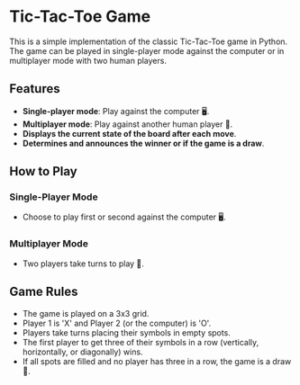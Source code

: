 # Tic-Tac-Toe Game

This is a simple implementation of the classic Tic-Tac-Toe game in Python. The game can be played in single-player mode against the computer or in multiplayer mode with two human players.

## Features
- **Single-player mode**: Play against the computer 🖥.
- **Multiplayer mode**: Play against another human player 👨.
- **Displays the current state of the board after each move**.
- **Determines and announces the winner or if the game is a draw**.

## How to Play
### Single-Player Mode
- Choose to play first or second against the computer 🖥.

### Multiplayer Mode
- Two players take turns to play 👨.

## Game Rules
- The game is played on a 3x3 grid.
- Player 1 is 'X' and Player 2 (or the computer) is 'O'.
- Players take turns placing their symbols in empty spots.
- The first player to get three of their symbols in a row (vertically, horizontally, or diagonally) wins.
- If all spots are filled and no player has three in a row, the game is a draw 🟰.



